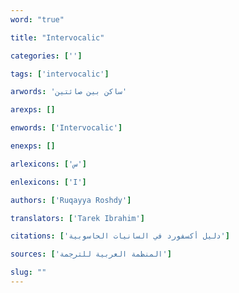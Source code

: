 ```yaml
---
word: "true"

title: "Intervocalic"

categories: ['']

tags: ['intervocalic']

arwords: 'ساكن بين صائتين'

arexps: []

enwords: ['Intervocalic']

enexps: []

arlexicons: ['س']

enlexicons: ['I']

authors: ['Ruqayya Roshdy']

translators: ['Tarek Ibrahim']

citations: ['دليل أكسفورد في السانيات الحاسوبية']

sources: ['المنظمة العربية للترجمة']

slug: ""
---
```

